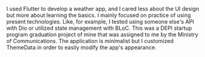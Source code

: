 I used Flutter to develop a weather app, and I cared less about the UI design but more about learning the basics. I mainly focused on practice of using present technologies. Like, for example, I tested using someone else's API with Dio or utilized state management with BLoC.
This was a DEPI startup program graduation project of mine that was assigned to me by the Ministry of Communications.
The application is minimalist but I customized ThemeData in order to easily modify the app's appearance.
